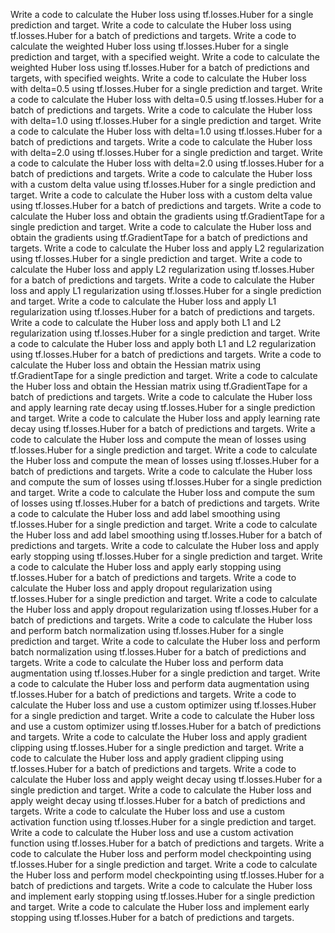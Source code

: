 Write a code to calculate the Huber loss using tf.losses.Huber for a single prediction and target.
Write a code to calculate the Huber loss using tf.losses.Huber for a batch of predictions and targets.
Write a code to calculate the weighted Huber loss using tf.losses.Huber for a single prediction and target, with a specified weight.
Write a code to calculate the weighted Huber loss using tf.losses.Huber for a batch of predictions and targets, with specified weights.
Write a code to calculate the Huber loss with delta=0.5 using tf.losses.Huber for a single prediction and target.
Write a code to calculate the Huber loss with delta=0.5 using tf.losses.Huber for a batch of predictions and targets.
Write a code to calculate the Huber loss with delta=1.0 using tf.losses.Huber for a single prediction and target.
Write a code to calculate the Huber loss with delta=1.0 using tf.losses.Huber for a batch of predictions and targets.
Write a code to calculate the Huber loss with delta=2.0 using tf.losses.Huber for a single prediction and target.
Write a code to calculate the Huber loss with delta=2.0 using tf.losses.Huber for a batch of predictions and targets.
Write a code to calculate the Huber loss with a custom delta value using tf.losses.Huber for a single prediction and target.
Write a code to calculate the Huber loss with a custom delta value using tf.losses.Huber for a batch of predictions and targets.
Write a code to calculate the Huber loss and obtain the gradients using tf.GradientTape for a single prediction and target.
Write a code to calculate the Huber loss and obtain the gradients using tf.GradientTape for a batch of predictions and targets.
Write a code to calculate the Huber loss and apply L2 regularization using tf.losses.Huber for a single prediction and target.
Write a code to calculate the Huber loss and apply L2 regularization using tf.losses.Huber for a batch of predictions and targets.
Write a code to calculate the Huber loss and apply L1 regularization using tf.losses.Huber for a single prediction and target.
Write a code to calculate the Huber loss and apply L1 regularization using tf.losses.Huber for a batch of predictions and targets.
Write a code to calculate the Huber loss and apply both L1 and L2 regularization using tf.losses.Huber for a single prediction and target.
Write a code to calculate the Huber loss and apply both L1 and L2 regularization using tf.losses.Huber for a batch of predictions and targets.
Write a code to calculate the Huber loss and obtain the Hessian matrix using tf.GradientTape for a single prediction and target.
Write a code to calculate the Huber loss and obtain the Hessian matrix using tf.GradientTape for a batch of predictions and targets.
Write a code to calculate the Huber loss and apply learning rate decay using tf.losses.Huber for a single prediction and target.
Write a code to calculate the Huber loss and apply learning rate decay using tf.losses.Huber for a batch of predictions and targets.
Write a code to calculate the Huber loss and compute the mean of losses using tf.losses.Huber for a single prediction and target.
Write a code to calculate the Huber loss and compute the mean of losses using tf.losses.Huber for a batch of predictions and targets.
Write a code to calculate the Huber loss and compute the sum of losses using tf.losses.Huber for a single prediction and target.
Write a code to calculate the Huber loss and compute the sum of losses using tf.losses.Huber for a batch of predictions and targets.
Write a code to calculate the Huber loss and add label smoothing using tf.losses.Huber for a single prediction and target.
Write a code to calculate the Huber loss and add label smoothing using tf.losses.Huber for a batch of predictions and targets.
Write a code to calculate the Huber loss and apply early stopping using tf.losses.Huber for a single prediction and target.
Write a code to calculate the Huber loss and apply early stopping using tf.losses.Huber for a batch of predictions and targets.
Write a code to calculate the Huber loss and apply dropout regularization using tf.losses.Huber for a single prediction and target.
Write a code to calculate the Huber loss and apply dropout regularization using tf.losses.Huber for a batch of predictions and targets.
Write a code to calculate the Huber loss and perform batch normalization using tf.losses.Huber for a single prediction and target.
Write a code to calculate the Huber loss and perform batch normalization using tf.losses.Huber for a batch of predictions and targets.
Write a code to calculate the Huber loss and perform data augmentation using tf.losses.Huber for a single prediction and target.
Write a code to calculate the Huber loss and perform data augmentation using tf.losses.Huber for a batch of predictions and targets.
Write a code to calculate the Huber loss and use a custom optimizer using tf.losses.Huber for a single prediction and target.
Write a code to calculate the Huber loss and use a custom optimizer using tf.losses.Huber for a batch of predictions and targets.
Write a code to calculate the Huber loss and apply gradient clipping using tf.losses.Huber for a single prediction and target.
Write a code to calculate the Huber loss and apply gradient clipping using tf.losses.Huber for a batch of predictions and targets.
Write a code to calculate the Huber loss and apply weight decay using tf.losses.Huber for a single prediction and target.
Write a code to calculate the Huber loss and apply weight decay using tf.losses.Huber for a batch of predictions and targets.
Write a code to calculate the Huber loss and use a custom activation function using tf.losses.Huber for a single prediction and target.
Write a code to calculate the Huber loss and use a custom activation function using tf.losses.Huber for a batch of predictions and targets.
Write a code to calculate the Huber loss and perform model checkpointing using tf.losses.Huber for a single prediction and target.
Write a code to calculate the Huber loss and perform model checkpointing using tf.losses.Huber for a batch of predictions and targets.
Write a code to calculate the Huber loss and implement early stopping using tf.losses.Huber for a single prediction and target.
Write a code to calculate the Huber loss and implement early stopping using tf.losses.Huber for a batch of predictions and targets.